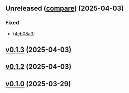 <!-- insertion marker -->
<a name="Unreleased"></a>
## Unreleased ([compare](https://github.com/yeongseon/excel-dbapi/compare/v0.1.3...HEAD)) (2025-04-03)

### Fixed

-  ([4eb08a3](https://github.com/yeongseon/excel-dbapi/commit/4eb08a365834d1f1844f047c870ccf43d7b7b710))

<!-- insertion marker -->
<a name="v0.1.3"></a>

## [v0.1.3](https://github.com/yeongseon/excel-dbapi/compare/v0.1.2...v0.1.3) (2025-04-03)

<a name="v0.1.2"></a>

## [v0.1.2](https://github.com/yeongseon/excel-dbapi/compare/v0.1.0...v0.1.2) (2025-04-03)

<a name="v0.1.0"></a>

## [v0.1.0](https://github.com/yeongseon/excel-dbapi/compare/96fbe280d7ce9e031d2df94ea950fed99ba1d283...v0.1.0) (2025-03-29)

